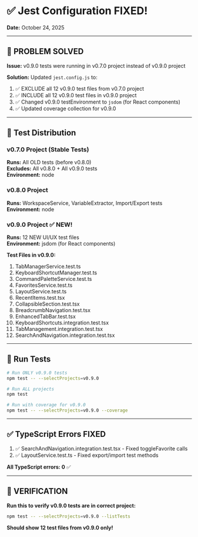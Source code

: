 # ✅ Jest Configuration FIXED!

**Date:** October 24, 2025

---

## 🎯 PROBLEM SOLVED

**Issue:** v0.9.0 tests were running in v0.7.0 project instead of v0.9.0 project

**Solution:** Updated `jest.config.js` to:
1. ✅ EXCLUDE all 12 v0.9.0 test files from v0.7.0 project
2. ✅ INCLUDE all 12 v0.9.0 test files in v0.9.0 project
3. ✅ Changed v0.9.0 testEnvironment to `jsdom` (for React components)
4. ✅ Updated coverage collection for v0.9.0

---

## 📁 Test Distribution

### v0.7.0 Project (Stable Tests)
**Runs:** All OLD tests (before v0.8.0)  
**Excludes:** All v0.8.0 + All v0.9.0 tests  
**Environment:** node

### v0.8.0 Project
**Runs:** WorkspaceService, VariableExtractor, Import/Export tests  
**Environment:** node

### v0.9.0 Project ✅ NEW!
**Runs:** 12 NEW UI/UX test files  
**Environment:** jsdom (for React components)

**Test Files in v0.9.0:**
1. TabManagerService.test.ts
2. KeyboardShortcutManager.test.ts
3. CommandPaletteService.test.ts
4. FavoritesService.test.ts
5. LayoutService.test.ts
6. RecentItems.test.tsx
7. CollapsibleSection.test.tsx
8. BreadcrumbNavigation.test.tsx
9. EnhancedTabBar.test.tsx
10. KeyboardShortcuts.integration.test.tsx
11. TabManagement.integration.test.tsx
12. SearchAndNavigation.integration.test.tsx

---

## 🚀 Run Tests

```bash
# Run ONLY v0.9.0 tests
npm test -- --selectProjects=v0.9.0

# Run ALL projects
npm test

# Run with coverage for v0.9.0
npm test -- --selectProjects=v0.9.0 --coverage
```

---

## ✅ TypeScript Errors FIXED

1. ✅ SearchAndNavigation.integration.test.tsx - Fixed toggleFavorite calls
2. ✅ LayoutService.test.ts - Fixed export/import test methods

**All TypeScript errors: 0** ✅

---

## 🎉 VERIFICATION

**Run this to verify v0.9.0 tests are in correct project:**
```bash
npm test -- --selectProjects=v0.9.0 --listTests
```

**Should show 12 test files from v0.9.0 only!**
